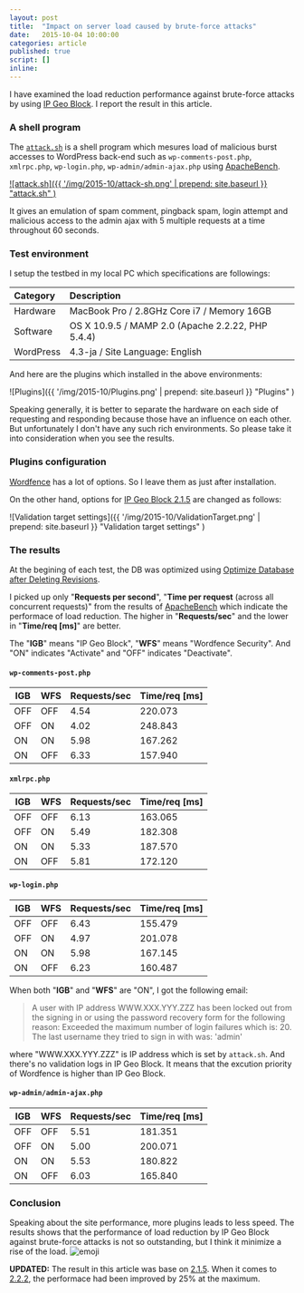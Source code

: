 ```yaml
---
layout: post
title:  "Impact on server load caused by brute-force attacks"
date:   2015-10-04 10:00:00
categories: article
published: true
script: []
inline:
---
```


I have examined the load reduction performance against brute-force attacks by 
using [IP Geo Block][IP-Geo-Block]. I report the result in this article.

<!--more-->

### A shell program ###

The [`attack.sh`][attack-sh] is a shell program which mesures load of malicious
burst accesses to WordPress back-end such as `wp-comments-post.php`, 
`xmlrpc.php`, `wp-login.php`, `wp-admin/admin-ajax.php` using 
[ApacheBench][ApacheBench].

[![attack.sh]({{ '/img/2015-10/attack-sh.png' | prepend: site.baseurl }}
  "attack.sh"
)][repository]

It gives an emulation of spam comment, pingback spam, login attempt and 
malicious access to the admin ajax with 5 multiple requests at a time 
throughout 60 seconds.

### Test environment ###

I setup the testbed in my local PC which specifications are followings:

| Category      | Description                                       |
|:--------------|:--------------------------------------------------|
| Hardware      | MacBook Pro / 2.8GHz Core i7 / Memory 16GB        |
| Software      | OS X 10.9.5 / MAMP 2.0 (Apache 2.2.22, PHP 5.4.4) |
| WordPress     | 4.3-ja / Site Language: English                   |

And here are the plugins which installed in the above environments:

![Plugins]({{ '/img/2015-10/Plugins.png' | prepend: site.baseurl }}
 "Plugins"
)

Speaking generally, it is better to separate the hardware on each side of 
requesting and responding because those have an influence on each other.
But unfortunately I don't have any such rich environments. So please take it 
into consideration when you see the results.

### Plugins configuration ###

[Wordfence][Wordfence] has a lot of options. So I leave them as just after 
installation.

On the other hand, options for [IP Geo Block 2.1.5][IP-Geo-Block] are changed 
as follows:

![Validation target settings]({{ '/img/2015-10/ValidationTarget.png' | prepend: site.baseurl }}
 "Validation target settings"
)

### The results ###

At the begining of each test, the DB was optimized using 
[Optimize Database after Deleting Revisions][OptimizeDB].

I picked up only "**Requests per second**", "**Time per request** (across all 
concurrent requests)" from the results of [ApacheBench][ApacheBench] which 
indicate the performace of load reduction. The higher in "**Requests/sec**" 
and the lower in "**Time/req [ms]**" are better.

The "**IGB**" means "IP Geo Block", "**WFS**" means "Wordfence Security". And 
"ON" indicates "Activate" and "OFF" indicates "Deactivate".

#### `wp-comments-post.php` ####

<div class="table-responsive">
	<table class="table">
		<thead>
			<tr>
				<th>IGB</th>
				<th>WFS</th>
				<th class="text-right">Requests/sec</th>
				<th class="text-right">Time/req [ms]</th>
			</tr>
		</thead>
		<tbody>
			<tr>
				<td>OFF</td>
				<td>OFF</td>
				<td class="text-right">4.54</td>
				<td class="text-right">220.073</td>
			</tr>
			<tr>
				<td>OFF</td>
				<td>ON</td>
				<td class="text-right">4.02</td>
				<td class="text-right">248.843</td>
			</tr>
			<tr>
				<td>ON</td>
				<td>ON</td>
				<td class="text-right">5.98</td>
				<td class="text-right">167.262</td>
			</tr>
			<tr>
				<td>ON</td>
				<td>OFF</td>
				<td class="text-right">6.33</td>
				<td class="text-right">157.940</td>
			</tr>
		</tbody>
	</table>
</div>

#### `xmlrpc.php` ####

<div class="table-responsive">
	<table class="table">
		<thead>
			<tr>
				<th>IGB</th>
				<th>WFS</th>
				<th class="text-right">Requests/sec</th>
				<th class="text-right">Time/req [ms]</th>
			</tr>
		</thead>
		<tbody>
			<tr>
				<td>OFF</td>
				<td>OFF</td>
				<td class="text-right">6.13</td>
				<td class="text-right">163.065</td>
			</tr>
			<tr>
				<td>OFF</td>
				<td>ON</td>
				<td class="text-right">5.49</td>
				<td class="text-right">182.308</td>
			</tr>
			<tr>
				<td>ON</td>
				<td>ON</td>
				<td class="text-right">5.33</td>
				<td class="text-right">187.570</td>
			</tr>
			<tr>
				<td>ON</td>
				<td>OFF</td>
				<td class="text-right">5.81</td>
				<td class="text-right">172.120</td>
			</tr>
		</tbody>
	</table>
</div>

#### `wp-login.php` ####

<div class="table-responsive">
	<table class="table">
		<thead>
			<tr>
				<th>IGB</th>
				<th>WFS</th>
				<th class="text-right">Requests/sec</th>
				<th class="text-right">Time/req [ms]</th>
			</tr>
		</thead>
		<tbody>
			<tr>
				<td>OFF</td>
				<td>OFF</td>
				<td class="text-right">6.43</td>
				<td class="text-right">155.479</td>
			</tr>
			<tr>
				<td>OFF</td>
				<td>ON</td>
				<td class="text-right">4.97</td>
				<td class="text-right">201.078</td>
			</tr>
			<tr>
				<td>ON</td>
				<td>ON</td>
				<td class="text-right">5.98</td>
				<td class="text-right">167.145</td>
			</tr>
			<tr>
				<td>ON</td>
				<td>OFF</td>
				<td class="text-right">6.23</td>
				<td class="text-right">160.487</td>
			</tr>
		</tbody>
	</table>
</div>

When both "**IGB**" and "**WFS**" are "ON", I got the following email:

> A user with IP address WWW.XXX.YYY.ZZZ has been locked out from the signing 
> in or using the password recovery form for the following reason: Exceeded 
> the maximum number of login failures which is: 20. The last username they 
> tried to sign in with was: 'admin'

where "WWW.XXX.YYY.ZZZ" is IP address which is set by `attack.sh`. And there's 
no validation logs in IP Geo Block. It means that the excution priority of 
Wordfence is higher than IP Geo Block.

#### `wp-admin/admin-ajax.php` ####

<div class="table-responsive">
	<table class="table">
		<thead>
			<tr>
				<th>IGB</th>
				<th>WFS</th>
				<th class="text-right">Requests/sec</th>
				<th class="text-right">Time/req [ms]</th>
			</tr>
		</thead>
		<tbody>
			<tr>
				<td>OFF</td>
				<td>OFF</td>
				<td class="text-right">5.51</td>
				<td class="text-right">181.351</td>
			</tr>
			<tr>
				<td>OFF</td>
				<td>ON</td>
				<td class="text-right">5.00</td>
				<td class="text-right">200.071</td>
			</tr>
			<tr>
				<td>ON</td>
				<td>ON</td>
				<td class="text-right">5.53</td>
				<td class="text-right">180.822</td>
			</tr>
			<tr>
				<td>ON</td>
				<td>OFF</td>
				<td class="text-right">6.03</td>
				<td class="text-right">165.840</td>
			</tr>
		</tbody>
	</table>
</div>

### Conclusion ###

Speaking about the site performance, more plugins leads to less speed. The 
results shows that the performance of load reduction by IP Geo Block against 
brute-force attacks is not so outstanding, but I think it minimize a rise of 
the load. <span class="emoji">
![emoji](https://assets-cdn.github.com/images/icons/emoji/unicode/2728.png)
</span>

<div class="alert alert-info">
  <strong>UPDATED:</strong>
  The result in this article was base on 
  <a href="/changelog/release-2.1.5.html" title="2.1.5 Release Note">2.1.5</a>.
  When it comes to 
  <a href="/changelog/release-2.2.2.html" title="2.2.2 Release Note">2.2.2</a>,
  the performace had been improved by 25% at the maximum.
</div>

[IP-Geo-Block]: https://wordpress.org/plugins/ip-geo-block/ "WordPress › IP Geo Block « WordPress Plugins"
[repository]:   https://github.com/tokkonopapa/WordPress-IP-Geo-Block/tree/master/test/bin "WordPress-IP-Geo-Block/test/bin at master"
[attack-sh]:    https://github.com/tokkonopapa/WordPress-IP-Geo-Block/blob/master/test/bin/attack.sh "WordPress-IP-Geo-Block/attack.sh at master"
[ApacheBench]:  https://httpd.apache.org/docs/current/programs/ab.html "ab - Apache HTTP server benchmarking tool"
[Testbed]:      https://en.wikipedia.org/wiki/Testbed "Testbed - Wikipedia, the free encyclopedia"
[Wordfence]:    https://www.wordfence.com/ "WordPress Security Plugin | Wordfence"
[OptimizeDB]:   https://wordpress.org/plugins/rvg-optimize-database/ "WordPress › Optimize Database after Deleting Revisions « WordPress Plugins"
[NinjaFire]:    https://blog.nintechnet.com/wordpress-brute-force-attack-detection-plugins-comparison/ "WordPress: Brute-force attack detection plugins comparison"

